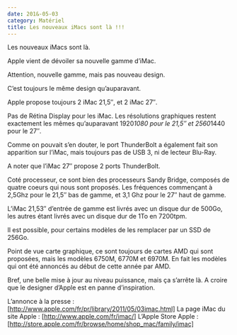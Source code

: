 ```yaml
---
date: 201&-05-03
category: Matériel
title: Les nouveaux iMacs sont là !!!
---
```

Les nouveaux iMacs sont là.

Apple vient de dévoiler sa nouvelle gamme d’iMac.

Attention, nouvelle gamme, mais pas nouveau design.

C’est toujours le même design qu’auparavant.

Apple propose toujours 2 iMac 21,5″, et 2 iMac 27″.

Pas de Rétina Display pour les iMac. Les résolutions graphiques restent exactement les mêmes qu’auparavant 1920*1080 pour le 21,5″ et 2560*1440 pour le 27″.

Comme on pouvait s’en douter, le port ThunderBolt a également fait son apparition sur l’iMac, mais toujours pas de USB 3, ni de lecteur Blu-Ray.

A noter que l’iMac 27″ propose 2 ports ThunderBolt.

Coté processeur, ce sont bien des processeurs Sandy Bridge, composés de quatre coeurs qui nous sont proposés. Les fréquences commençant à 2,5Ghz pour le 21,5″ bas de gamme, et 3,1 Ghz pour le 27″ haut de gamme.

L’iMac 21,53″ d’entrée de gamme est livrés avec un disque dur de 500Go, les autres étant livrés avec un disque dur de 1To en 7200tpm.

Il est possible, pour certains modèles de les remplacer par un SSD de 256Go.

Point de vue carte graphique, ce sont toujours de cartes AMD qui sont proposées, mais les modèles 6750M, 6770M et 6970M. En fait les modèles qui ont été annoncés au début de cette année par AMD.

Bref, une belle mise à jour au niveau puissance, mais ça s’arrête là. A croire que le designer d’Apple est en panne d’inspiration.

L’annonce à la presse : [http://www.apple.com/fr/pr/library/2011/05/03imac.html]
La page iMac du site Apple : [http://www.apple.com/fr/imac/]
L’Apple Store Apple : [http://store.apple.com/fr/browse/home/shop_mac/family/imac]
